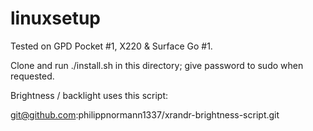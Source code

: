 # linuxsetup


Tested on GPD Pocket #1, X220 & Surface Go #1. 

Clone and run ./install.sh in this directory; give password to sudo when requested. 




Brightness / backlight uses this script: 

git@github.com:philippnormann1337/xrandr-brightness-script.git
